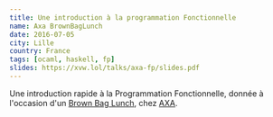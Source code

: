 ```yaml
---
title: Une introduction à la programmation Fonctionnelle
name: Axa BrownBagLunch
date: 2016-07-05
city: Lille
country: France
tags: [ocaml, haskell, fp]
slides: https://xvw.lol/talks/axa-fp/slides.pdf
---
```


Une introduction rapide à la Programmation Fonctionnelle, donnée à
l'occasion d'un [Brown Bag Lunch](http://www.brownbaglunch.fr/), chez
[AXA](https://www.axa.fr/).
